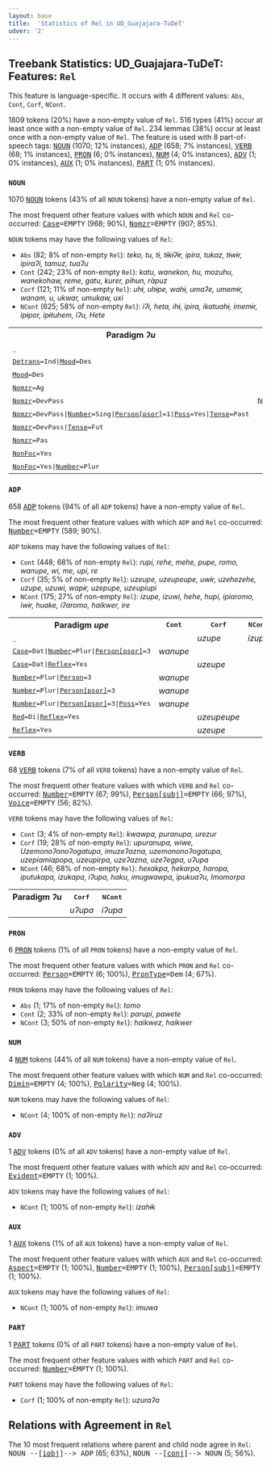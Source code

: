 ```yaml
---
layout: base
title:  'Statistics of Rel in UD_Guajajara-TuDeT'
udver: '2'
---
```


## Treebank Statistics: UD_Guajajara-TuDeT: Features: `Rel`

This feature is language-specific.
It occurs with 4 different values: `Abs`, `Cont`, `Corf`, `NCont`.

1809 tokens (20%) have a non-empty value of `Rel`.
516 types (41%) occur at least once with a non-empty value of `Rel`.
234 lemmas (38%) occur at least once with a non-empty value of `Rel`.
The feature is used with 8 part-of-speech tags: <tt><a href="gub_tudet-pos-NOUN.html">NOUN</a></tt> (1070; 12% instances), <tt><a href="gub_tudet-pos-ADP.html">ADP</a></tt> (658; 7% instances), <tt><a href="gub_tudet-pos-VERB.html">VERB</a></tt> (68; 1% instances), <tt><a href="gub_tudet-pos-PRON.html">PRON</a></tt> (6; 0% instances), <tt><a href="gub_tudet-pos-NUM.html">NUM</a></tt> (4; 0% instances), <tt><a href="gub_tudet-pos-ADV.html">ADV</a></tt> (1; 0% instances), <tt><a href="gub_tudet-pos-AUX.html">AUX</a></tt> (1; 0% instances), <tt><a href="gub_tudet-pos-PART.html">PART</a></tt> (1; 0% instances).

### `NOUN`

1070 <tt><a href="gub_tudet-pos-NOUN.html">NOUN</a></tt> tokens (43% of all `NOUN` tokens) have a non-empty value of `Rel`.

The most frequent other feature values with which `NOUN` and `Rel` co-occurred: <tt><a href="gub_tudet-feat-Case.html">Case</a></tt><tt>=EMPTY</tt> (968; 90%), <tt><a href="gub_tudet-feat-Nomzr.html">Nomzr</a></tt><tt>=EMPTY</tt> (907; 85%).

`NOUN` tokens may have the following values of `Rel`:

* `Abs` (82; 8% of non-empty `Rel`): <em>teko, tu, tɨ, tɨkɨʔɨr, ipira, tukaz, tɨwɨr, ipiraʔi, tamuz, tuaʔu</em>
* `Cont` (242; 23% of non-empty `Rel`): <em>katu, wanekon, hu, mozuhu, wanekohaw, reme, gatu, kurer, pihun, ràpuz</em>
* `Corf` (121; 11% of non-empty `Rel`): <em>uhɨ, uhɨpe, wahɨ, umaʔe, umemɨr, wanam, u, ukwar, umukaw, uxi</em>
* `NCont` (625; 58% of non-empty `Rel`): <em>iʔi, heta, ihɨ, ipira, ikatuahɨ, imemɨr, ipɨpor, ipɨtuhem, iʔu, Hete</em>

<table>
  <tr><th>Paradigm <i>ʔu</i></th><th><tt>Abs</tt></th><th><tt>Cont</tt></th><th><tt>Corf</tt></th><th><tt>NCont</tt></th></tr>
  <tr><td><tt>_</tt></td><td></td><td></td><td></td><td><em>iʔu</em></td></tr>
  <tr><td><tt><tt><a href="gub_tudet-feat-Detrans.html">Detrans</a></tt><tt>=Ind</tt>|<tt><a href="gub_tudet-feat-Mood.html">Mood</a></tt><tt>=Des</tt></tt></td><td></td><td></td><td></td><td><em>ipuruʔuwer</em></td></tr>
  <tr><td><tt><tt><a href="gub_tudet-feat-Mood.html">Mood</a></tt><tt>=Des</tt></tt></td><td></td><td><em>ʔuhez</em></td><td></td><td><em>imaʔuhez</em></td></tr>
  <tr><td><tt><tt><a href="gub_tudet-feat-Nomzr.html">Nomzr</a></tt><tt>=Ag</tt></tt></td><td></td><td></td><td></td><td><em>iʔuhar</em></td></tr>
  <tr><td><tt><tt><a href="gub_tudet-feat-Nomzr.html">Nomzr</a></tt><tt>=DevPass</tt></tt></td><td><em>temiʔu</em></td><td><em>remiʔu</em></td><td></td><td><em>hemiʔu</em></td></tr>
  <tr><td><tt><tt><a href="gub_tudet-feat-Nomzr.html">Nomzr</a></tt><tt>=DevPass</tt>|<tt><a href="gub_tudet-feat-Number.html">Number</a></tt><tt>=Sing</tt>|<tt><a href="gub_tudet-feat-Person-psor.html">Person[psor]</a></tt><tt>=1</tt>|<tt><a href="gub_tudet-feat-Poss.html">Poss</a></tt><tt>=Yes</tt>|<tt><a href="gub_tudet-feat-Tense.html">Tense</a></tt><tt>=Past</tt></tt></td><td></td><td><em>heremiʔukwer</em></td><td></td><td></td></tr>
  <tr><td><tt><tt><a href="gub_tudet-feat-Nomzr.html">Nomzr</a></tt><tt>=DevPass</tt>|<tt><a href="gub_tudet-feat-Tense.html">Tense</a></tt><tt>=Fut</tt></tt></td><td></td><td></td><td><em>wemiʔuràm</em></td><td><em>hemiʔuram</em></td></tr>
  <tr><td><tt><tt><a href="gub_tudet-feat-Nomzr.html">Nomzr</a></tt><tt>=Pas</tt></tt></td><td></td><td></td><td></td><td><em>iʔupɨr</em></td></tr>
  <tr><td><tt><tt><a href="gub_tudet-feat-NonFoc.html">NonFoc</a></tt><tt>=Yes</tt></tt></td><td></td><td></td><td></td><td><em>iʔun</em></td></tr>
  <tr><td><tt><tt><a href="gub_tudet-feat-NonFoc.html">NonFoc</a></tt><tt>=Yes</tt>|<tt><a href="gub_tudet-feat-Number.html">Number</a></tt><tt>=Plur</tt></tt></td><td></td><td></td><td><em>waʔun</em></td><td></td></tr>
</table>

### `ADP`

658 <tt><a href="gub_tudet-pos-ADP.html">ADP</a></tt> tokens (94% of all `ADP` tokens) have a non-empty value of `Rel`.

The most frequent other feature values with which `ADP` and `Rel` co-occurred: <tt><a href="gub_tudet-feat-Number.html">Number</a></tt><tt>=EMPTY</tt> (589; 90%).

`ADP` tokens may have the following values of `Rel`:

* `Cont` (448; 68% of non-empty `Rel`): <em>rupi, rehe, mehe, pupe, romo, wanupe, wi, me, upi, re</em>
* `Corf` (35; 5% of non-empty `Rel`): <em>uzeupe, uzeupeupe, uwɨr, uzehezehe, uzupe, uzuwi, wapɨr, uzepupe, uzeupiupi</em>
* `NCont` (175; 27% of non-empty `Rel`): <em>izupe, izuwi, hehe, hupi, ipiaromo, iwɨr, huake, iʔaromo, haikwer, ire</em>

<table>
  <tr><th>Paradigm <i>upe</i></th><th><tt>Cont</tt></th><th><tt>Corf</tt></th><th><tt>NCont</tt></th></tr>
  <tr><td><tt>_</tt></td><td></td><td><em>uzupe</em></td><td><em>izupe</em></td></tr>
  <tr><td><tt><tt><a href="gub_tudet-feat-Case.html">Case</a></tt><tt>=Dat</tt>|<tt><a href="gub_tudet-feat-Number.html">Number</a></tt><tt>=Plur</tt>|<tt><a href="gub_tudet-feat-Person-psor.html">Person[psor]</a></tt><tt>=3</tt></tt></td><td><em>wanupe</em></td><td></td><td></td></tr>
  <tr><td><tt><tt><a href="gub_tudet-feat-Case.html">Case</a></tt><tt>=Dat</tt>|<tt><a href="gub_tudet-feat-Reflex.html">Reflex</a></tt><tt>=Yes</tt></tt></td><td></td><td><em>uzeupe</em></td><td></td></tr>
  <tr><td><tt><tt><a href="gub_tudet-feat-Number.html">Number</a></tt><tt>=Plur</tt>|<tt><a href="gub_tudet-feat-Person.html">Person</a></tt><tt>=3</tt></tt></td><td><em>wanupe</em></td><td></td><td></td></tr>
  <tr><td><tt><tt><a href="gub_tudet-feat-Number.html">Number</a></tt><tt>=Plur</tt>|<tt><a href="gub_tudet-feat-Person-psor.html">Person[psor]</a></tt><tt>=3</tt></tt></td><td><em>wanupe</em></td><td></td><td></td></tr>
  <tr><td><tt><tt><a href="gub_tudet-feat-Number.html">Number</a></tt><tt>=Plur</tt>|<tt><a href="gub_tudet-feat-Person-psor.html">Person[psor]</a></tt><tt>=3</tt>|<tt><a href="gub_tudet-feat-Poss.html">Poss</a></tt><tt>=Yes</tt></tt></td><td><em>wanupe</em></td><td></td><td></td></tr>
  <tr><td><tt><tt><a href="gub_tudet-feat-Red.html">Red</a></tt><tt>=Di</tt>|<tt><a href="gub_tudet-feat-Reflex.html">Reflex</a></tt><tt>=Yes</tt></tt></td><td></td><td><em>uzeupeupe</em></td><td></td></tr>
  <tr><td><tt><tt><a href="gub_tudet-feat-Reflex.html">Reflex</a></tt><tt>=Yes</tt></tt></td><td></td><td><em>uzeupe</em></td><td></td></tr>
</table>

### `VERB`

68 <tt><a href="gub_tudet-pos-VERB.html">VERB</a></tt> tokens (7% of all `VERB` tokens) have a non-empty value of `Rel`.

The most frequent other feature values with which `VERB` and `Rel` co-occurred: <tt><a href="gub_tudet-feat-Number.html">Number</a></tt><tt>=EMPTY</tt> (67; 99%), <tt><a href="gub_tudet-feat-Person-subj.html">Person[subj]</a></tt><tt>=EMPTY</tt> (66; 97%), <tt><a href="gub_tudet-feat-Voice.html">Voice</a></tt><tt>=EMPTY</tt> (56; 82%).

`VERB` tokens may have the following values of `Rel`:

* `Cont` (3; 4% of non-empty `Rel`): <em>kwawpa, puranupa, urezur</em>
* `Corf` (19; 28% of non-empty `Rel`): <em>upuranupa, wiwe, Uzemonoʔonoʔogatupa, imuzeʔazna, uzemononoʔogatupa, uzepiamiapopa, uzeupirpa, uzeʔazna, uzeʔegpa, uʔupa</em>
* `NCont` (46; 68% of non-empty `Rel`): <em>hexakpa, hekarpa, haropa, iputukapa, izukapa, iʔupa, haku, imugwawpa, ipukuaʔu, Imomorpa</em>

<table>
  <tr><th>Paradigm <i>ʔu</i></th><th><tt>Corf</tt></th><th><tt>NCont</tt></th></tr>
  <tr><td><tt></tt></td><td><em>uʔupa</em></td><td><em>iʔupa</em></td></tr>
</table>

### `PRON`

6 <tt><a href="gub_tudet-pos-PRON.html">PRON</a></tt> tokens (1% of all `PRON` tokens) have a non-empty value of `Rel`.

The most frequent other feature values with which `PRON` and `Rel` co-occurred: <tt><a href="gub_tudet-feat-Person.html">Person</a></tt><tt>=EMPTY</tt> (6; 100%), <tt><a href="gub_tudet-feat-PronType.html">PronType</a></tt><tt>=Dem</tt> (4; 67%).

`PRON` tokens may have the following values of `Rel`:

* `Abs` (1; 17% of non-empty `Rel`): <em>tomo</em>
* `Cont` (2; 33% of non-empty `Rel`): <em>parupi, pawete</em>
* `NCont` (3; 50% of non-empty `Rel`): <em>haikwez, haikwer</em>

### `NUM`

4 <tt><a href="gub_tudet-pos-NUM.html">NUM</a></tt> tokens (44% of all `NUM` tokens) have a non-empty value of `Rel`.

The most frequent other feature values with which `NUM` and `Rel` co-occurred: <tt><a href="gub_tudet-feat-Dimin.html">Dimin</a></tt><tt>=EMPTY</tt> (4; 100%), <tt><a href="gub_tudet-feat-Polarity.html">Polarity</a></tt><tt>=Neg</tt> (4; 100%).

`NUM` tokens may have the following values of `Rel`:

* `NCont` (4; 100% of non-empty `Rel`): <em>naʔiruz</em>

### `ADV`

1 <tt><a href="gub_tudet-pos-ADV.html">ADV</a></tt> tokens (0% of all `ADV` tokens) have a non-empty value of `Rel`.

The most frequent other feature values with which `ADV` and `Rel` co-occurred: <tt><a href="gub_tudet-feat-Evident.html">Evident</a></tt><tt>=EMPTY</tt> (1; 100%).

`ADV` tokens may have the following values of `Rel`:

* `NCont` (1; 100% of non-empty `Rel`): <em>izahɨk</em>

### `AUX`

1 <tt><a href="gub_tudet-pos-AUX.html">AUX</a></tt> tokens (1% of all `AUX` tokens) have a non-empty value of `Rel`.

The most frequent other feature values with which `AUX` and `Rel` co-occurred: <tt><a href="gub_tudet-feat-Aspect.html">Aspect</a></tt><tt>=EMPTY</tt> (1; 100%), <tt><a href="gub_tudet-feat-Number.html">Number</a></tt><tt>=EMPTY</tt> (1; 100%), <tt><a href="gub_tudet-feat-Person-subj.html">Person[subj]</a></tt><tt>=EMPTY</tt> (1; 100%).

`AUX` tokens may have the following values of `Rel`:

* `NCont` (1; 100% of non-empty `Rel`): <em>imuwa</em>

### `PART`

1 <tt><a href="gub_tudet-pos-PART.html">PART</a></tt> tokens (0% of all `PART` tokens) have a non-empty value of `Rel`.

The most frequent other feature values with which `PART` and `Rel` co-occurred: <tt><a href="gub_tudet-feat-Number.html">Number</a></tt><tt>=EMPTY</tt> (1; 100%).

`PART` tokens may have the following values of `Rel`:

* `Corf` (1; 100% of non-empty `Rel`): <em>uzuraʔa</em>

## Relations with Agreement in `Rel`

The 10 most frequent relations where parent and child node agree in `Rel`:
<tt>NOUN --[<tt><a href="gub_tudet-dep-iobj.html">iobj</a></tt>]--> ADP</tt> (65; 63%),
<tt>NOUN --[<tt><a href="gub_tudet-dep-conj.html">conj</a></tt>]--> NOUN</tt> (5; 56%).

